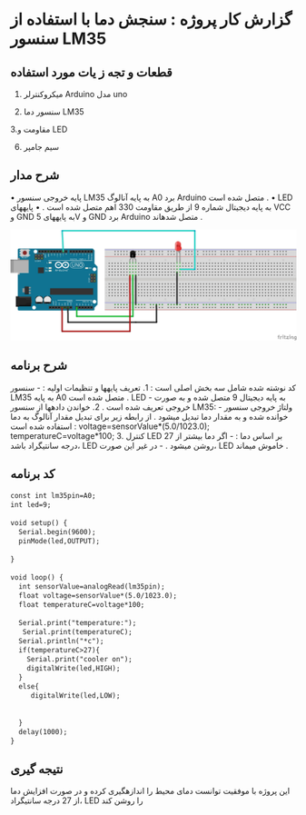 # گزارش کار پروژه : سنجش دما با استفاده از سنسور LM35

## قطعات و تجه ز یات مورد استفاده

1. میکروکنترلر Arduino مدل uno
 
3. سنسور دما LM35
 
3.مقاومت و LED

6. سیم جامپر
 
## شرح مدار
• پایه خروجی سنسور LM35 به پایه آنالوگ A0 برد Arduino متصل شده است . • LED به پایه دیجیتال شماره 9 از طریق مقاومت 330 اهم متصل شده است . • پایههای VCC و GND به پایههای 5V و GND برد Arduino متصل شدهاند .

![](/LM35/lm35_schematic.jpg)

## شرح برنامه
کد نوشته شده شامل سه بخش اصلی است : 1. تعریف پایهها و تنظیمات اولیه : - سنسور LM35 به پایه A0 متصل شده است . LED - به پایه دیجیتال 9 متصل شده و به صورت خروجی تعریف شده است . 2. خواندن دادهها از سنسور LM35: - ولتاژ خروجی سنسور خوانده شده و به مقدار دما تبدیل میشود . از رابطه زیر برای تبدیل مقدار آنالوگ به دما استفاده شده
است :
voltage=sensorValue*(5.0/1023.0); temperatureC=voltage*100;
3. کنترل LED بر اساس دما : - اگر دما بیشتر از 27 درجه سانتیگراد باشد، LED روشن میشود . - در غیر این صورت، LED خاموش میماند .
## کد برنامه
```
const int lm35pin=A0;
int led=9;

void setup() {
  Serial.begin(9600);
  pinMode(led,OUTPUT);

}

void loop() {
  int sensorValue=analogRead(lm35pin);
  float voltage=sensorValue*(5.0/1023.0);
  float temperatureC=voltage*100;
  
  Serial.print("temperature:");
   Serial.print(temperatureC);
  Serial.println("*c");
  if(temperatureC>27){
    Serial.print("cooler on");
    digitalWrite(led,HIGH);
  }
  else{
     digitalWrite(led,LOW);
  
    
  }
  delay(1000);
}
```
## نتیجه گیری
این پروژه با موفقیت توانست دمای محیط را اندازهگیری کرده و در صورت افزایش دما از 27 درجه سانتیگراد، LED را روشن کند
